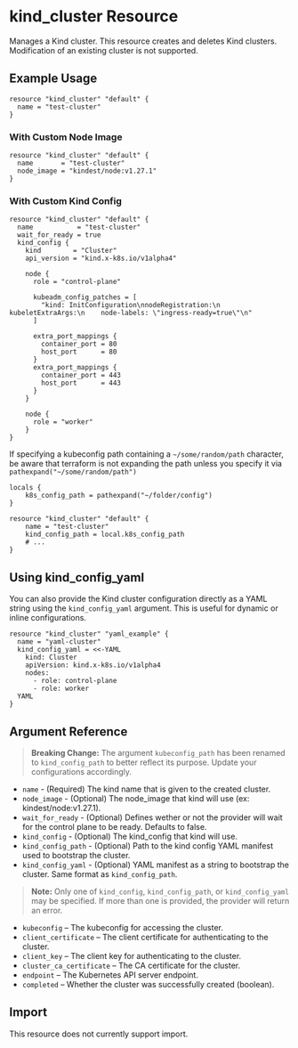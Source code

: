 # kind_cluster Resource

Manages a Kind cluster. This resource creates and deletes Kind clusters. Modification of an existing cluster is not supported.

## Example Usage

```hcl
resource "kind_cluster" "default" {
  name = "test-cluster"
}
```

### With Custom Node Image

```hcl
resource "kind_cluster" "default" {
  name       = "test-cluster"
  node_image = "kindest/node:v1.27.1"
}
```

### With Custom Kind Config

```hcl
resource "kind_cluster" "default" {
  name           = "test-cluster"
  wait_for_ready = true
  kind_config {
    kind        = "Cluster"
    api_version = "kind.x-k8s.io/v1alpha4"

    node {
      role = "control-plane"

      kubeadm_config_patches = [
        "kind: InitConfiguration\nnodeRegistration:\n  kubeletExtraArgs:\n    node-labels: \"ingress-ready=true\"\n"
      ]

      extra_port_mappings {
        container_port = 80
        host_port      = 80
      }
      extra_port_mappings {
        container_port = 443
        host_port      = 443
      }
    }

    node {
      role = "worker"
    }
}
```

If specifying a kubeconfig path containing a `~/some/random/path` character, be aware that terraform is not expanding the path unless you specify it via `pathexpand("~/some/random/path")`

```hcl
locals {
    k8s_config_path = pathexpand("~/folder/config")
}

resource "kind_cluster" "default" {
    name = "test-cluster"
    kind_config_path = local.k8s_config_path
    # ...
}
```

## Using kind_config_yaml

You can also provide the Kind cluster configuration directly as a YAML string using the `kind_config_yaml` argument. This is useful for dynamic or inline configurations.

```hcl
resource "kind_cluster" "yaml_example" {
  name = "yaml-cluster"
  kind_config_yaml = <<-YAML
    kind: Cluster
    apiVersion: kind.x-k8s.io/v1alpha4
    nodes:
      - role: control-plane
      - role: worker
  YAML
}
```

## Argument Reference

> **Breaking Change:** The argument `kubeconfig_path` has been renamed to `kind_config_path` to better reflect its purpose. Update your configurations accordingly.

* `name` - (Required) The kind name that is given to the created cluster.
* `node_image` - (Optional) The node_image that kind will use (ex: kindest/node:v1.27.1).
* `wait_for_ready` - (Optional) Defines wether or not the provider will wait for the control plane to be ready. Defaults to false.
* `kind_config` - (Optional) The kind_config that kind will use.
* `kind_config_path` - (Optional) Path to the kind config YAML manifest used to bootstrap the cluster.
* `kind_config_yaml` - (Optional) YAML manifest as a string to bootstrap the cluster. Same format as `kind_config_path`.

> **Note:** Only one of `kind_config`, `kind_config_path`, or `kind_config_yaml` may be specified. If more than one is provided, the provider will return an error.

- `kubeconfig` – The kubeconfig for accessing the cluster.
- `client_certificate` – The client certificate for authenticating to the cluster.
- `client_key` – The client key for authenticating to the cluster.
- `cluster_ca_certificate` – The CA certificate for the cluster.
- `endpoint` – The Kubernetes API server endpoint.
- `completed` – Whether the cluster was successfully created (boolean).

## Import

This resource does not currently support import.
